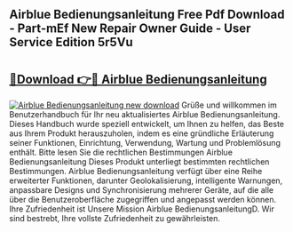## Airblue Bedienungsanleitung Free Pdf Download - Part-mEf New Repair Owner Guide - User Service Edition 5r5Vu

# <h2><a href="http://df1arf7.blite.top/?on=Airblue+Bedienungsanleitung">🔗Download 👉🔴 Airblue Bedienungsanleitung</a></h2>

[![Airblue Bedienungsanleitung new download](https://i.imgur.com/lujVjoI.png)](http://df1arf7.blite.top/?on=Airblue+Bedienungsanleitung)
Grüße und willkommen im Benutzerhandbuch für Ihr neu aktualisiertes Airblue Bedienungsanleitung. Dieses Handbuch wurde speziell entwickelt, um Ihnen zu helfen, das Beste aus Ihrem Produkt herauszuholen, indem es eine gründliche Erläuterung seiner Funktionen, Einrichtung, Verwendung, Wartung und Problemlösung enthält. Bitte lesen Sie die rechtlichen Bestimmungen Airblue Bedienungsanleitung Dieses Produkt unterliegt bestimmten rechtlichen Bestimmungen. Airblue Bedienungsanleitung verfügt über eine Reihe erweiterter Funktionen, darunter Geolokalisierung, intelligente Warnungen, anpassbare Designs und Synchronisierung mehrerer Geräte, auf die alle über die Benutzeroberfläche zugegriffen und angepasst werden können. Ihre Zufriedenheit ist Unsere Mission Airblue BedienungsanleitungD. Wir sind bestrebt, Ihre vollste Zufriedenheit zu gewährleisten.
